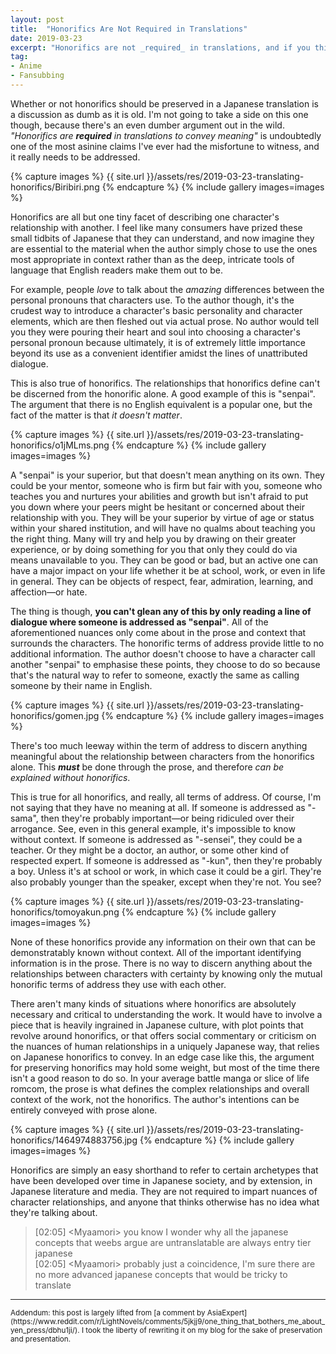 ```yaml
---
layout: post
title:  "Honorifics Are Not Required in Translations"
date: 2019-03-23
excerpt: "Honorifics are not _required_ in translations, and if you think they are then you don't know what you're talking about."
tag:
- Anime
- Fansubbing
---
```


Whether or not honorifics should be preserved in a Japanese translation is a discussion as dumb as it is old. I'm not going to take a side on this one though, because there's an even dumber argument out in the wild. _"Honorifics are __required__ in translations to convey meaning"_ is undoubtedly one of the most asinine claims I've ever had the misfortune to witness, and it really needs to be addressed.

{% capture images %}
    {{ site.url }}/assets/res/2019-03-23-translating-honorifics/Biribiri.png
{% endcapture %}
{% include gallery images=images %}

Honorifics are all but one tiny facet of describing one character's relationship with another. I feel like many consumers have prized these small tidbits of Japanese that they can understand, and now imagine they are essential to the material when the author simply chose to use the ones most appropriate in context rather than as the deep, intricate tools of language that English readers make them out to be.

For example, people _love_ to talk about the _amazing_ differences between the personal pronouns that characters use. To the author though, it's the crudest way to introduce a character's basic personality and character elements, which are then fleshed out via actual prose. No author would tell you they were pouring their heart and soul into choosing a character's personal pronoun because ultimately, it is of extremely little importance beyond its use as a convenient identifier amidst the lines of unattributed dialogue.

This is also true of honorifics. The relationships that honorifics define can't be discerned from the honorific alone. A good example of this is "senpai". The argument that there is no English equivalent is a popular one, but the fact of the matter is that _it doesn't matter_.

{% capture images %}
    {{ site.url }}/assets/res/2019-03-23-translating-honorifics/o1jMLms.png
{% endcapture %}
{% include gallery images=images %}

A "senpai" is your superior, but that doesn't mean anything on its own. They could be your mentor, someone who is firm but fair with you, someone who teaches you and nurtures your abilities and growth but isn't afraid to put you down where your peers might be hesitant or concerned about their relationship with you. They will be your superior by virtue of age or status within your shared institution, and will have no qualms about teaching you the right thing. Many will try and help you by drawing on their greater experience, or by doing something for you that only they could do via means unavailable to you. They can be good or bad, but an active one can have a major impact on your life whether it be at school, work, or even in life in general. They can be objects of respect, fear, admiration, learning, and affection—or hate.

The thing is though, **you can't glean any of this by only reading a line of dialogue where someone is addressed as "senpai"**. All of the aforementioned nuances only come about in the prose and context that surrounds the characters. The honorific terms of address provide little to no additional information. The author doesn't choose to have a character call another "senpai" to emphasise these points, they choose to do so because that's the natural way to refer to someone, exactly the same as calling someone by their name in English.

{% capture images %}
    {{ site.url }}/assets/res/2019-03-23-translating-honorifics/gomen.jpg
{% endcapture %}
{% include gallery images=images %}

There's too much leeway within the term of address to discern anything meaningful about the relationship between characters from the honorifics alone. This **_must_** be done through the prose, and therefore _can be explained without honorifics_.

This is true for all honorifics, and really, all terms of address. Of course, I'm not saying that they have no meaning at all. If someone is addressed as "-sama", then they're probably important—or being ridiculed over their arrogance. See, even in this general example, it's impossible to know without context. If someone is addressed as "-sensei", they could be a teacher. Or they might be a doctor, an author, or some other kind of respected expert. If someone is addressed as "-kun", then they're probably a boy. Unless it's at school or work, in which case it could be a girl. They're also probably younger than the speaker, except when they're not. You see?

{% capture images %}
    {{ site.url }}/assets/res/2019-03-23-translating-honorifics/tomoyakun.png
{% endcapture %}
{% include gallery images=images %}

None of these honorifics provide any information on their own that can be demonstratably known without context. All of the important identifying information is in the prose. There is no way to discern anything about the relationships between characters with certainty by knowing only the mutual honorific terms of address they use with each other.

There aren't many kinds of situations where honorifics are absolutely necessary and critical to understanding the work.  It would have to involve a piece that is heavily ingrained in Japanese culture, with plot points that revolve around honorifics, or that offers social commentary or criticism on the nuances of human relationships in a uniquely Japanese way, that relies on Japanese honorifics to convey. In an edge case like this, the argument for preserving honorifics may hold some weight, but most of the time there isn't a good reason to do so. In your average battle manga or slice of life romcom, the prose is what defines the complex relationships and overall context of the work, not the honorifics. The author's intentions can be entirely conveyed with prose alone.

{% capture images %}
    {{ site.url }}/assets/res/2019-03-23-translating-honorifics/1464974883756.jpg
{% endcapture %}
{% include gallery images=images %}

Honorifics are simply an easy shorthand to refer to certain archetypes that have been developed over time in Japanese society, and by extension, in Japanese literature and media. They are not required to impart nuances of character relationships, and anyone that thinks otherwise has no idea what they're talking about.

<blockquote>
[02:05] &lt;Myaamori&gt; you know I wonder why all the japanese concepts that weebs argue are untranslatable are always entry tier japanese<br>
[02:05] &lt;Myaamori&gt; probably just a coincidence, I'm sure there are no more advanced japanese concepts that would be tricky to translate
</blockquote>

---

<small>
Addendum: this post is largely lifted from [a comment by AsiaExpert](https://www.reddit.com/r/LightNovels/comments/5jkjj9/one_thing_that_bothers_me_about_yen_press/dbhu1ji/). I took the liberty of rewriting it on my blog for the sake of preservation and presentation.
</small>
